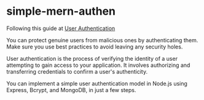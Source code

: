 # simple-mern-authen

Following this guide at [User Authentication](https://www.makeuseof.com/express-apps-user-authentication-implementing)

You can protect genuine users from malicious ones by authenticating them. Make sure you use best practices to avoid leaving any security holes.

User authentication is the process of verifying the identity of a user attempting to gain access to your application. It involves authorizing and transferring credentials to confirm a user's authenticity.

You can implement a simple user authentication model in Node.js using Express, Bcrypt, and MongoDB, in just a few steps.
